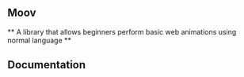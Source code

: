 ## Moov

** A library that allows beginners perform basic web animations using normal language
**

## Documentation
